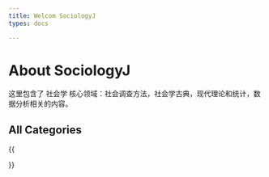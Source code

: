 ```yaml
---
title: Welcom SociologyJ
types: docs

---
```


# About **SociologyJ**

这里包含了 社会学 核心领域：社会调查方法，社会学古典，现代理论和统计，数据分析相关的内容。

## All Categories

{{<section>}}
